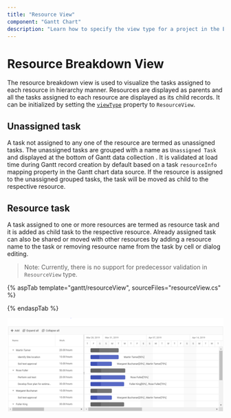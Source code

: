 ```yaml
---
title: "Resource View"
component: "Gantt Chart"
description: "Learn how to specify the view type for a project in the Essential JS 2 Gantt control."
---
```


# Resource Breakdown View

The resource breakdown view is used to visualize the tasks assigned to each resource in hierarchy manner. Resources are displayed as parents and all the tasks assigned to each resource are displayed as its child records. It can be initialized by setting the [`viewType`](../api/gantt/#viewtype) property to `ResourceView`.

## Unassigned task

A task not assigned to any one of the resource are termed as unassigned tasks. The unassigned tasks are grouped with a name as `Unassigned Task` and displayed at the bottom of Gantt data collection . It is validated at load time during Gantt record creation by default based on a task `resourceInfo` mapping property in the Gantt chart data source. If the resource is assigned to the unassigned grouped tasks, the task will be moved as child to the respective resource.

## Resource task

A task assigned to one or more resources are termed as resource task and it is added as child task to the respective resource. Already assigned task can also be shared or moved with other resources by adding a resource name to the task or removing resource name from the task by cell or dialog editing.

>Note: Currently, there is no support for predecessor validation in `ResourceView` type.

{% aspTab template="gantt/resourceView", sourceFiles="resourceView.cs" %}

{% endaspTab %}

![Alt text](images/resourceView.png)